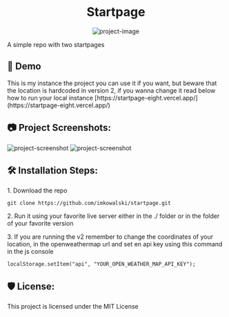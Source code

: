 <h1 align="center" id="title">Startpage</h1>

<p align="center"><img src="https://socialify.git.ci/imkowalski/startpage/image?description=1&amp;font=KoHo&amp;forks=1&amp;language=1&amp;name=1&amp;owner=1&amp;pattern=Circuit%20Board&amp;stargazers=1&amp;theme=Dark" alt="project-image"></p>

<p id="description">A simple repo with two startpages</p>

<h2>🚀 Demo</h2>
This is my instance the project you can use it if you want, but beware that the location is hardcoded in version 2, if you wanna change it read below how to run your local instance
[https://startpage-eight.vercel.app/](https://startpage-eight.vercel.app/)

<h2>📷 Project Screenshots:</h2>

<img src="https://imgur.com/po5a5X4.jpg" alt="project-screenshot"/>

<img src="https://imgur.com/PjgMd88.jpg" alt="project-screenshot"/>

<h2>🛠️ Installation Steps:</h2>

<p>1. Download the repo</p>

```
git clone https://github.com/imkowalski/startpage.git
```

<p>2. Run it using your favorite live server either in the ./ folder or in the folder of your favorite version</p>

<p>3. If you are running the v2 remember to change the coordinates of your location, in the openweathermap url and set en api key using this command in the js console</p>

```
localStorage.setItem("api", "YOUR_OPEN_WEATHER_MAP_API_KEY");
```

<h2>🛡️ License:</h2>

This project is licensed under the MIT License

